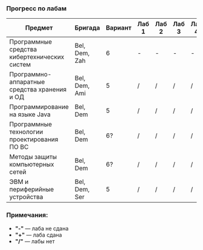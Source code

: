### Прогресс по лабам
| Предмет | Бригада | Вариант | Лаб 1 | Лаб 2 | Лаб 3 | Лаб 4 | Лаб 5 | Лаб 6 | Лаб 7 | Лаб 8 | Лаб 9 | Лаб 10 | Лаб 11 | Лаб 12 |
|---------|---------|---------|-------|-------|-------|-------|-------|-------|-------|-------|-------|--------|--------|--------|
| Программные средства кибертехнических систем | Bel, Dem, Zah | 6 | - | - | - | - | - | - | - | - | / | / | / | / |
| Программно-аппаратные средства хранения и ОД | Bel, Dem, Ami | 5 | / | / | / | / | / | / | / | / | / | / | / | / |
| Программирование на языке Java 	       | Bel, Dem      | 5 | / | / | / | / | / | / | / | / | / | / | / | / |
| Программные технологии проектирования ПО ВС  | Bel, Dem      | 6? | / | / | / | / | / | / | / | / | / | / | / | / |
| Методы защиты компьютерных сетей             | Bel, Dem      | 6? | / | / | / | / | / | / | / | / | / | / | / | / |
| ЭВМ и периферийные устройства                | Bel, Dem, Ser | 5 | / | / | / | / | / | / | / | / | / | / | / | / |

### Примечания:
- **"-"** — лаба не сдана  
- **"+"** — лаба сдана  
- **"/"** — лабы нет  
